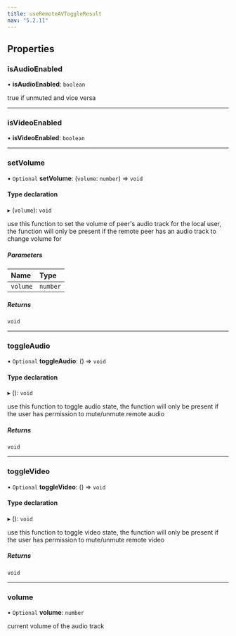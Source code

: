 ```yaml
---
title: useRemoteAVToggleResult
nav: "5.2.11"
---
```


## Properties

### isAudioEnabled

• **isAudioEnabled**: `boolean`

true if unmuted and vice versa

___

### isVideoEnabled

• **isVideoEnabled**: `boolean`

___

### setVolume

• `Optional` **setVolume**: (`volume`: `number`) => `void`

#### Type declaration

▸ (`volume`): `void`

use this function to set the volume of peer's audio track for the local user, the function will
only be present if the remote peer has an audio track to change volume for

##### Parameters

| Name | Type |
| :------ | :------ |
| `volume` | `number` |

##### Returns

`void`

___

### toggleAudio

• `Optional` **toggleAudio**: () => `void`

#### Type declaration

▸ (): `void`

use this function to toggle audio state, the function will only be present if the user
has permission to mute/unmute remote audio

##### Returns

`void`

___

### toggleVideo

• `Optional` **toggleVideo**: () => `void`

#### Type declaration

▸ (): `void`

use this function to toggle video state, the function will only be present if the user
has permission to mute/unmute remote video

##### Returns

`void`

___

### volume

• `Optional` **volume**: `number`

current volume of the audio track
